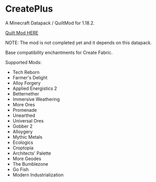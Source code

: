 # CreatePlus
A Minecraft Datapack / QuiltMod for 1.18.2.

[Quilt Mod HERE](https://github.com/JieningYu/createplus-mod)

NOTE: The mod is not completed yet and it depends on this datapack.

Base compatibility enchantments for Create Fabric.

Supported Mods:
- Tech Reborn
- Farmer's Delight
- Alloy Forgery
- Applied Energistics 2
- Betternether
- Immersive Weathering
- More Ores
- Promenade
- Unearthed
- Universal Ores
- Gobber 2
- Alloygery
- Mythic Metals
- Ecologics
- Croptopia
- Architects' Palette
- More Geodes
- The Bumblezone
- Go Fish
- Modern Industrialization